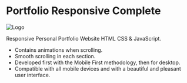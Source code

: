 # Portfolio Responsive Complete

![Logo](https://example.com/logo.png)

Responsive Personal Portfolio Website HTML CSS & JavaScript.

- Contains animations when scrolling.
- Smooth scrolling in each section.
- Developed first with the Mobile First methodology, then for desktop.
- Compatible with all mobile devices and with a beautiful and pleasant user interface.
